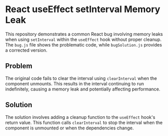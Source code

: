 # React useEffect setInterval Memory Leak

This repository demonstrates a common React bug involving memory leaks when using `setInterval` within the `useEffect` hook without proper cleanup.  The `bug.js` file shows the problematic code, while `bugSolution.js` provides a corrected version.

## Problem

The original code fails to clear the interval using `clearInterval` when the component unmounts. This results in the interval continuing to run indefinitely, causing a memory leak and potentially affecting performance.

## Solution

The solution involves adding a cleanup function to the `useEffect` hook's return value. This function calls `clearInterval` to stop the interval when the component is unmounted or when the dependencies change.
